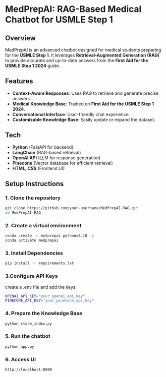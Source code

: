 # MedPrepAI: RAG-Based Medical Chatbot for USMLE Step 1

## Overview

MedPrepAI is an advanced chatbot designed for medical students preparing for the **USMLE Step 1**. It leverages **Retrieval-Augmented Generation (RAG)** to provide accurate and up-to-date answers from the **First Aid for the USMLE Step 1 2024** guide. 

## Features

- **Context-Aware Responses**: Uses RAG to retrieve and generate precise answers.
- **Medical Knowledge Base**: Trained on **First Aid for the USMLE Step 1 2024**.
- **Conversational Interface**: User-friendly chat experience.
- **Customizable Knowledge Base**: Easily update or expand the dataset.

## Tech

- **Python** (FastAPI for backend)
- **LangChain** (RAG-based retrieval)
- **OpenAI API** (LLM for response generation)
- **Pinecone** (Vector database for efficient retrieval)
- **HTML, CSS** (Frontend UI)

## Setup Instructions

### 1. Clone the repository

```bash
git clone https://github.com/your-username/MedPrepAI-RAG.git
cd MedPrepAI-RAG
```
### 2. Create a virtual environment
``` bash
conda create -n medprepai python=3.10 -y
conda activate medprepai

```
### 3. Install Dependencies
```bash
pip install -r requirements.txt
```

### 3.Configure API Keys
create a .env file and add the keys
```bash 
OPENAI_API_KEY="your_openai_api_key"
PINECONE_API_KEY="your_pinecone_api_key"
```
### 4. Prepare the Knowledge Base
```bash
python store_index.py

```

### 5. Run the chatbot
```bash
python app.py

```
### 6. Access UI
```bash
http://localhost:8000
```
